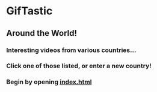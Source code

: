 # GifTastic

## Around the World!

### Interesting videos from various countries...

### Click one of those listed, or enter a new country!

### Begin by opening <a href="https://mlech413.github.io/GifTastic/index.html">index.html</a>



